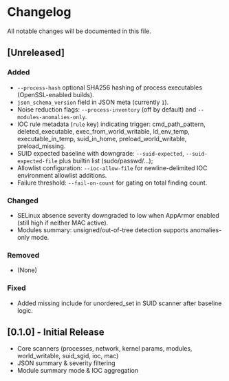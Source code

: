 # Changelog

All notable changes will be documented in this file.

## [Unreleased]
### Added
- `--process-hash` optional SHA256 hashing of process executables (OpenSSL-enabled builds).
- `json_schema_version` field in JSON meta (currently `1`).
- Noise reduction flags: `--process-inventory` (off by default) and `--modules-anomalies-only`.
- IOC rule metadata (`rule` key) indicating trigger: cmd_path_pattern, deleted_executable, exec_from_world_writable, ld_env_temp, executable_in_temp, suid_in_home, preload_world_writable, preload_missing.
- SUID expected baseline with downgrade: `--suid-expected`, `--suid-expected-file` plus builtin list (sudo/passwd/...);
- Allowlist configuration: `--ioc-allow-file` for newline-delimited IOC environment allowlist additions.
- Failure threshold: `--fail-on-count` for gating on total finding count.

### Changed
- SELinux absence severity downgraded to low when AppArmor enabled (still high if neither MAC active).
- Modules summary: unsigned/out-of-tree detection supports anomalies-only mode.

### Removed
- (None)

### Fixed
- Added missing include for unordered_set in SUID scanner after baseline logic.

## [0.1.0] - Initial Release
- Core scanners (processes, network, kernel params, modules, world_writable, suid_sgid, ioc, mac)
- JSON summary & severity filtering
- Module summary mode & IOC aggregation
